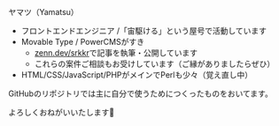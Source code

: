 ヤマツ（Yamatsu）

- フロントエンドエンジニア /「宙駆ける」という屋号で活動しています
- Movable Type / PowerCMSがすき
  - [zenn.dev/srkkr](https://zenn.dev/srkkr)で記事を執筆・公開しています
  - これらの案件ご相談もお受けしています（ご縁がありましたらぜひ）
- HTML/CSS/JavaScript/PHPがメインでPerlも少々（覚え直し中）

GitHubのリポジトリでは主に自分で使うためにつくったものをおいてます。

よろしくおねがいいたします🙇
